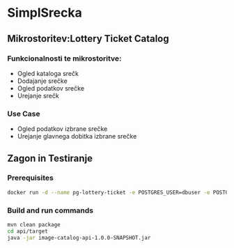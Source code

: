 # SimplSrecka

## Mikrostoritev:Lottery Ticket Catalog

### Funkcionalnosti te mikrostoritve:
* Ogled kataloga srečk
* Dodajanje srečke
* Ogled podatkov srečke
* Urejanje srečk

### Use Case
* Ogled podatkov izbrane srečke
* Urejanje glavnega dobitka izbrane srečke


## Zagon in Testiranje

### Prerequisites

```bash
docker run -d --name pg-lottery-ticket -e POSTGRES_USER=dbuser -e POSTGRES_PASSWORD=postgres -e POSTGRES_DB=lottery-ticket -p 5432:5432 postgres:13
```

### Build and run commands
```bash
mvn clean package
cd api/target
java -jar image-catalog-api-1.0.0-SNAPSHOT.jar
```


